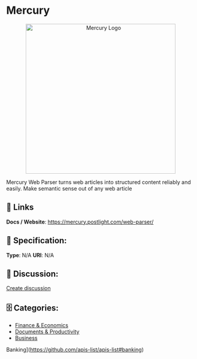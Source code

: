 # Mercury
<p align="center">
    <img width="400" src="https://raw.githubusercontent.com/apis-list/apis-list/main/apis/mercury/logo_256x256.png" alt="Mercury Logo"/>
</p>

Mercury Web Parser turns web articles into structured content reliably and easily. Make semantic sense out of any web article

##  🔗 Links
**Docs / Website**: https://mercury.postlight.com/web-parser/

## 🧬 Specification:
**Type**: N/A
**URI**: N/A

## 💬 Discussion:
[Create discussion](https://github.com/apis-list/apis-list/discussions/new)

## 🗄️ Categories:
- [Finance & Economics](https://github.com/apis-list/apis-list#finance-and-economics)
- [Documents & Productivity](https://github.com/apis-list/apis-list#documents-and-productivity)
- [Business](https://github.com/apis-list/apis-list#business)







Banking](https://github.com/apis-list/apis-list#banking)



